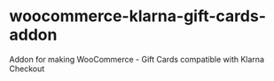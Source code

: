 # woocommerce-klarna-gift-cards-addon
Addon for making WooCommerce - Gift Cards compatible with Klarna Checkout
